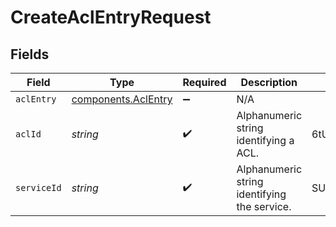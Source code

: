 # CreateAclEntryRequest


## Fields

| Field                                                  | Type                                                   | Required                                               | Description                                            | Example                                                |
| ------------------------------------------------------ | ------------------------------------------------------ | ------------------------------------------------------ | ------------------------------------------------------ | ------------------------------------------------------ |
| `aclEntry`                                             | [components.AclEntry](../../models/shared/aclentry.md) | :heavy_minus_sign:                                     | N/A                                                    |                                                        |
| `aclId`                                                | *string*                                               | :heavy_check_mark:                                     | Alphanumeric string identifying a ACL.                 | 6tUXdegLTf5BCig0zGFrU3                                 |
| `serviceId`                                            | *string*                                               | :heavy_check_mark:                                     | Alphanumeric string identifying the service.           | SU1Z0isxPaozGVKXdv0eY                                  |